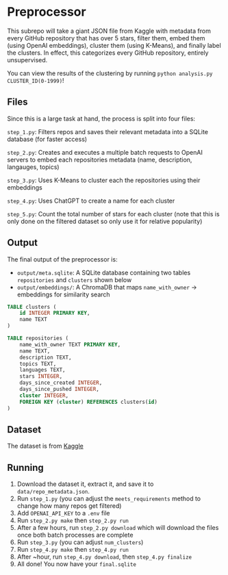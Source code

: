 # Preprocessor

This subrepo will take a giant JSON file from Kaggle with metadata from
every GitHub repository that has over 5 stars, filter them, embed them
(using OpenAI embeddings), cluster them (using K-Means), and finally
label the clusters. In effect, this categorizes every GitHub repository,
entirely unsupervised.

You can view the results of the clustering by running `python analysis.py CLUSTER_ID(0-1999)`!

## Files
Since this is a large task at hand, the process is split into four files:

`step_1.py`: Filters repos and saves their relevant metadata into a SQLite database (for faster access)

`step_2.py`: Creates and executes a multiple batch requests to OpenAI servers to embed each repositories metadata (name, description, langauges, topics)

`step_3.py`: Uses K-Means to cluster each the repositories using their embeddings

`step_4.py`: Uses ChatGPT to create a name for each cluster

`step_5.py`: Count the total number of stars for each cluster (note that this is only done on the filtered dataset
so only use it for relative popularity)

## Output
The final output of the preprocessor is:
 - `output/meta.sqlite`: A SQLite database containing two tables `repositories` and `clusters` shown below
 - `output/embeddings/`: A ChromaDB that maps `name_with_owner` -> embeddings for similarity search

```sql
TABLE clusters (
    id INTEGER PRIMARY KEY,
    name TEXT
)

TABLE repositories (
    name_with_owner TEXT PRIMARY KEY,
    name TEXT,
    description TEXT,
    topics TEXT,
    languages TEXT,
    stars INTEGER,
    days_since_created INTEGER,
    days_since_pushed INTEGER,
    cluster INTEGER,
    FOREIGN KEY (cluster) REFERENCES clusters(id)
)
```

## Dataset
The dataset is from [Kaggle](https://www.kaggle.com/datasets/pelmers/github-repository-metadata-with-5-stars)

## Running
1. Download the dataset it, extract it, and save it to `data/repo_metadata.json`.
2. Run `step_1.py` (you can adjust the `meets_requirements` method to change how many repos get filtered)
3. Add `OPENAI_API_KEY` to a `.env` file
4. Run `step_2.py make` then `step_2.py run`
5. After a few hours, run `step_2.py download` which will download the files once both batch processes are complete
6. Run `step_3.py` (you can adjust `num_clusters`)
7. Run `step_4.py make` then `step_4.py run`
8. After ~hour, run `step_4.py download`, then `step_4.py finalize`
9. All done! You now have your `final.sqlite`

